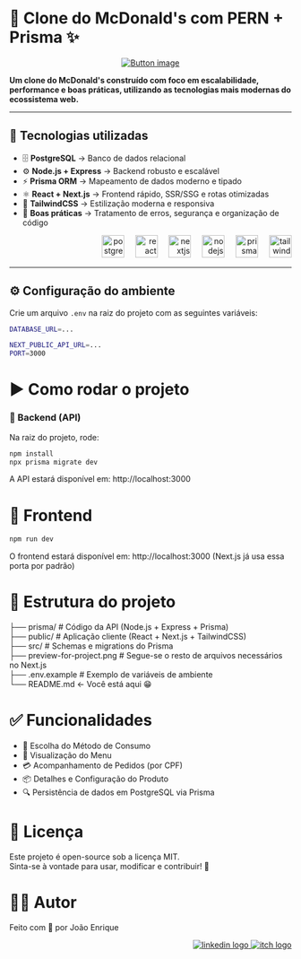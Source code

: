 <h1 align="left">🍔 Clone do McDonald's com PERN + Prisma ✨</h1>

<div align="center">
    <a href="https://mac-donalds-copia.vercel.app/fsw-donalds" target="_blank"> 
        <img src="https://i.ibb.co/PvmND5Sk/CONFIRA-O-PROJETO-AQUI-1.png" alt="Button image" /> 
    </a> 
</div>

<p align="left">
  <b>Um clone do McDonald's construído com foco em escalabilidade, performance e boas práticas, utilizando as tecnologias mais modernas do ecossistema web.</b>
</p>

---

## 🚀 Tecnologias utilizadas

- 🗄 **PostgreSQL** → Banco de dados relacional  
- ⚙️ **Node.js + Express** → Backend robusto e escalável  
- ⚡ **Prisma ORM** → Mapeamento de dados moderno e tipado  
- ⚛️ **React + Next.js** → Frontend rápido, SSR/SSG e rotas otimizadas  
- 🎨 **TailwindCSS** → Estilização moderna e responsiva  
- 🔐 **Boas práticas** → Tratamento de erros, segurança e organização de código  

<div align="right">
  <img src="https://cdn.jsdelivr.net/gh/devicons/devicon/icons/postgresql/postgresql-original.svg" height="40" alt="postgresql logo"  />
  <img width="12" />
  <img src="https://cdn.jsdelivr.net/gh/devicons/devicon/icons/react/react-original.svg" height="40" alt="react logo"  />
  <img width="12" />
  <img src="https://cdn.jsdelivr.net/gh/devicons/devicon/icons/nextjs/nextjs-original.svg" height="40" alt="nextjs logo"  />
  <img width="12" />
  <img src="https://cdn.jsdelivr.net/gh/devicons/devicon/icons/nodejs/nodejs-original.svg" height="40" alt="nodejs logo"  />
  <img width="12" />
  <img src="https://cdn.simpleicons.org/prisma/2D3748" height="40" alt="prisma logo"  />
  <img width="12" />
  <img src="https://cdn.simpleicons.org/tailwindcss/06B6D4" height="40" alt="tailwindcss logo"  />
</div>

---

## ⚙️ Configuração do ambiente

Crie um arquivo `.env` na raiz do projeto com as seguintes variáveis:

```bash
DATABASE_URL=...

NEXT_PUBLIC_API_URL=...
PORT=3000
```

# ▶️ Como rodar o projeto
### 🔹 Backend (API)
Na raiz do projeto, rode:

```bash
npm install
npx prisma migrate dev
```
A API estará disponível em: http://localhost:3000

# 🔹 Frontend

```bash
npm run dev
```

O frontend estará disponível em: http://localhost:3000 (Next.js já usa essa porta por padrão)

# 📂 Estrutura do projeto
├── prisma/          # Código da API (Node.js + Express + Prisma) </br>
├── public/         # Aplicação cliente (React + Next.js + TailwindCSS) </br>
├── src/           # Schemas e migrations do Prisma </br>
├── preview-for-project.png     # Segue-se o resto de arquivos necessários no Next.js </br>
├── .env.example      # Exemplo de variáveis de ambiente </br>
└── README.md         <- Você está aqui 😁

# ✅ Funcionalidades

- 🍟 Escolha do Método de Consumo
- 🛒 Visualização do Menu
- 💳 Acompanhamento de Pedidos (por CPF)
- 📦 Detalhes e Configuração do Produto
- 🔍 Persistência de dados em PostgreSQL via Prisma

# 📜 Licença
Este projeto é open-source sob a licença MIT. </br>
Sinta-se à vontade para usar, modificar e contribuir! 🚀

# 🐱‍💻 Autor
Feito com 💛 por João Enrique
<div align="right"> 
    <a href="https://www.linkedin.com/in/joao-enrique-dev/" target="_blank"> 
        <img src="https://img.shields.io/badge/LinkedIn-0077B5?style=for-the-badge&logo=linkedin&logoColor=white" alt="linkedin logo" /> 
    </a> 
    <a href="https://jedev1.itch.io/" target="_blank"> 
        <img src="https://img.shields.io/badge/Itch.io-FA5C5C?style=for-the-badge&logo=itchdotio&logoColor=white" alt="itch logo" /> 
    </a> 

</div>






